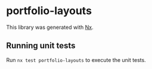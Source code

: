 # portfolio-layouts

This library was generated with [Nx](https://nx.dev).

## Running unit tests

Run `nx test portfolio-layouts` to execute the unit tests.
